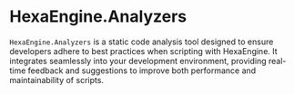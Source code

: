 # HexaEngine.Analyzers

`HexaEngine.Analyzers` is a static code analysis tool designed to ensure developers adhere to best practices when scripting with HexaEngine. It integrates seamlessly into your development environment, providing real-time feedback and suggestions to improve both performance and maintainability of scripts.